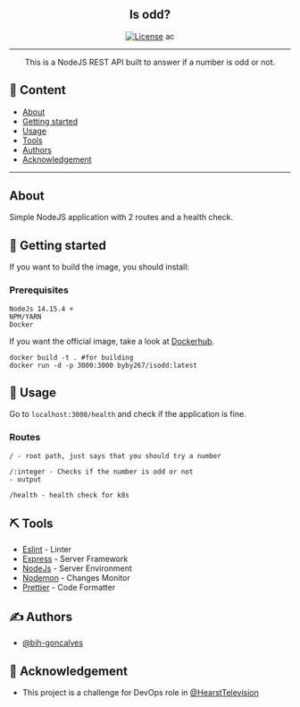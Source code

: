 <h2 align="center">Is odd?</h2>

<div align="center">

[![License](https://img.shields.io/badge/license-MIT-blue.svg)](/LICENSE)
ac
</div>

---

<p align="center"> This is a NodeJS REST API built to answer if a number is odd or not.
    <br>
</p>

## 📝 Content

- [About](#about)
- [Getting started](#getting_started)
- [Usage](#usage)
- [Tools](#built_using)
- [Authors](#authors)
- [Acknowledgement](#acknowledgement)
---

## About <a name = "about"></a>

Simple NodeJS application with 2 routes and a health check.

## 🏁 Getting started <a name = "getting_started"></a>

If you want to build the image, you should install:

### Prerequisites

```
NodeJs 14.15.4 +
NPM/YARN
Docker
```

If you want the official image, take a look at [Dockerhub](https://hub.docker.com/r/byby267/isodd).

```
docker build -t . #for building
docker run -d -p 3000:3000 byby267/isodd:latest
```

## 🎈 Usage <a name="usage"></a>

Go to `localhost:3000/health` and check if the application is fine.

### Routes

```
/ - root path, just says that you should try a number

/:integer - Checks if the number is odd or not
- output

/health - health check for k8s
```

## ⛏️ Tools <a name = "built_using"></a>

- [Eslint](https://eslint.org/) - Linter
- [Express](https://expressjs.com/) - Server Framework
- [NodeJs](https://nodejs.org/en/) - Server Environment
- [Nodemon](https://nodemon.io/) - Changes Monitor
- [Prettier](https://prettier.io/) - Code Formatter

## ✍️ Authors <a name = "authors"></a>

- [@bih-goncalves](https://github.com/bih-goncalves)

## 🎉 Acknowledgement <a name = "acknowledgement"></a>

- This project is a challenge for DevOps role in [@HearstTelevision](https://www.hearst.com/broadcasting)
